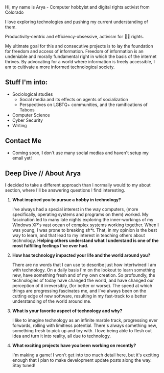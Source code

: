 Hi, my name is Arya - Computer hobbyist and digital rights activist from Colorado

I love exploring technologies and pushing my current understanding of them.

Productivity-centric and efficiency-obsessive, activism for 🏳️‍⚧️ rights.

My ultimate goal for this and consecutive projects is to lay the foundation for freedom and access of information. Freedom of information is an undeniable and morally fundamental right in which the basis of the internet thrives. By advocating for a world where information is freely accessible, I am to cultivate a more informed technological society.

## Stuff I'm into:

- Sociological studies
  - Social media and its effects on agents of socialization
  - Perspectives on LGBTQ+ communities, and the ramifications of Taboos
- Computer Science
- Cyber Security
- Writing

## Contact Me

- Coming soon, I don't use many social medias and haven't setup my email yet!

## Deep Dive // About Arya

I decided to take a different approach than I normally would to my about section, where I'll be answering questions I find interesting.

1. **What inspired you to pursue a hobby in technology?**

    I've always had a special interest in the way computers, (more specifically, operating systems and programs on them) worked. My fascination led to many late nights exploring the inner-workings of my Windows XP's vast ocean of complex systems working together. When I was young, I was prone to breaking sh*t. That, in my opinion is the best way to learn, and that lead to my interest in teaching others about technology. **Helping others understand what I understand is one of the most fulfilling feelings I've ever had.**

2. **How has technology impacted your life and the world around you?**

    There are no words that I can use to describe just how intertwined I am with technology. On a daily basis I'm on the lookout to learn something new, have something fresh and of my own creation. So profoundly, the technologies of today have changed the world, and have changed our perception of it irreversibly, (for better or worse). The speed at which things are progressing fascinates me, and I've always been on the cutting edge of new software, resulting in my fast-track to a better understanding of the world around me.

3. **What is your favorite aspect of technology and why?**

    I like to imagine technology as an infinite marble track, progressing ever forwards, rolling with limitless potential. There's always something new, something fresh to pick up and toy with. I love being able to flesh out idea and turn it into reality, all due to technology.

4. **What exciting projects have you been working on recently?**

    I'm making a game! I won't get into too much detail here, but it's exciting enough that I plan to make development update posts along the way. Stay tuned!